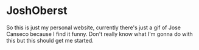 # JoshOberst

So this is just my personal website, currently there's just a gif of Jose Canseco because I find it funny. Don't really know what I'm gonna do with this but this should get me started. 
